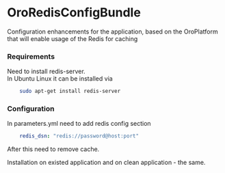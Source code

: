 # OroRedisConfigBundle

Configuration enhancements for the application, based on the OroPlatform that will enable usage of the Redis for caching

### Requirements
Need to install redis-server.  
In Ubuntu Linux it can be installed via
``` bash
    sudo apt-get install redis-server
```

### Configuration
In parameters.yml need to add redis config section
``` yaml
    redis_dsn: "redis://password@host:port"
```

After this need to remove cache.

Installation on existed application and on clean application - the same.